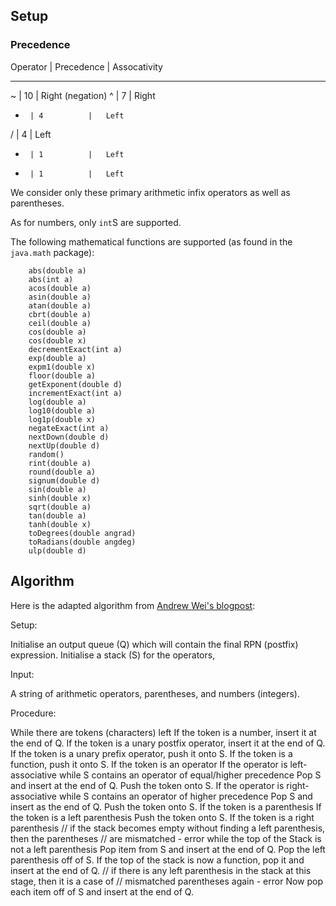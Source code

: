 ## Setup

### Precedence

Operator | Precedence | Assocativity
____________________________________
  ~      | 10         |   Right (negation) 
  ^      | 7          |   Right
  *      | 4          |   Left
  /      | 4          |   Left
  +      | 1          |   Left
  -      | 1          |   Left

We consider only these primary arithmetic infix operators as well as parentheses.

As for numbers, only `int`S are supported.

The following mathematical functions are supported (as found in the `java.math` package):

```
 	abs(double a) 	
 	abs(int a) 	
 	acos(double a) 	
 	asin(double a) 	
 	atan(double a) 	
 	cbrt(double a) 	
 	ceil(double a) 	
 	cos(double a) 	
 	cos(double x) 	
 	decrementExact(int a) 	
 	exp(double a) 	
 	expm1(double x) 	
 	floor(double a) 	
 	getExponent(double d) 	
 	incrementExact(int a) 	
 	log(double a) 	
 	log10(double a) 	
 	log1p(double x) 	
 	negateExact(int a) 	
 	nextDown(double d) 	
 	nextUp(double d) 	
 	random() 	
 	rint(double a) 	
 	round(double a) 	
 	signum(double d) 	
 	sin(double a) 	
 	sinh(double x) 	
 	sqrt(double a) 	
 	tan(double a) 	
 	tanh(double x) 	
 	toDegrees(double angrad) 	
 	toRadians(double angdeg) 	
 	ulp(double d) 	
```

## Algorithm

Here is the adapted algorithm from [Andrew Wei's blogpost](https://www.andr.mu/logs/the-shunting-yard-algorithm/):

Setup:

Initialise an output queue (Q) which will contain the final RPN (postfix) expression.
Initialise a stack (S) for the operators,

Input:

A string of arithmetic operators, parentheses, and numbers (integers).

Procedure:

While there are tokens (characters) left
  If the token is a number, insert it at the end of Q.
  If the token is a unary postfix operator, insert it at the end of Q.
  If the token is a unary prefix operator, push it onto S.
  If the token is a function, push it onto S.
  If the token is an operator
    If the operator is left-associative
      while S contains an operator of equal/higher precedence
        Pop S and insert at the end of Q.
        Push the token onto S.
    If the operator is right-associative
      while S contains an operator of higher precedence
        Pop S and insert as the end of Q.
        Push the token onto S.
  If the token is a parenthesis
    If the token is a left parenthesis
      Push the token onto S.
    If the token is a right parenthesis
      // if the stack becomes empty without finding a left parenthesis, then the parentheses
      // are mismatched - error
      while the top of the Stack is not a left parenthesis
        Pop item from S and insert at the end of Q.
      Pop the left parenthesis off of S.
      If the top of the stack is now a function, pop it and insert at the end of Q.
  // if there is any left parenthesis in the stack at this stage, then it is a case of
  // mismatched parentheses again - error
  Now pop each item off of S and insert at the end of Q.
  